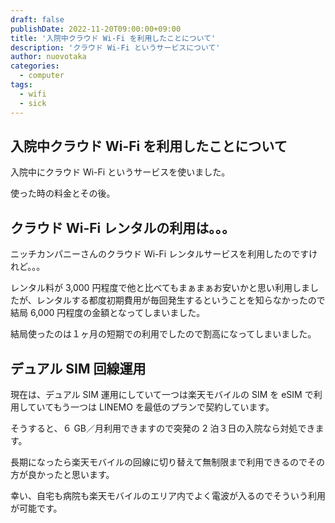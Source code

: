 ```yaml
---
draft: false
publishDate: 2022-11-20T09:00:00+09:00
title: '入院中クラウド Wi-Fi を利用したことについて'
description: 'クラウド Wi-Fi というサービスについて'
author: nuovotaka
categories:
  - computer
tags:
  - wifi
  - sick
---
```


## 入院中クラウド Wi-Fi を利用したことについて

入院中にクラウド Wi-Fi というサービスを使いました。

使った時の料金とその後。

## クラウド Wi-Fi レンタルの利用は。。。

ニッチカンパニーさんのクラウド Wi-Fi レンタルサービスを利用したのですけれど。。。

レンタル料が 3,000 円程度で他と比べてもまぁまぁお安いかと思い利用しましたが、レンタルする都度初期費用が毎回発生するということを知らなかったので結局 6,000 円程度の金額となってしまいました。

結局使ったのは１ヶ月の短期での利用でしたので割高になってしまいました。

## デュアル SIM 回線運用

現在は、デュアル SIM 運用にしていて一つは楽天モバイルの SIM を eSIM で利用していてもう一つは LINEMO を最低のプランで契約しています。

そうすると、６ GB／月利用できますので突発の 2 泊３日の入院なら対処できます。

長期になったら楽天モバイルの回線に切り替えて無制限まで利用できるのでその方が良かったと思います。

幸い、自宅も病院も楽天モバイルのエリア内でよく電波が入るのでそういう利用が可能です。
